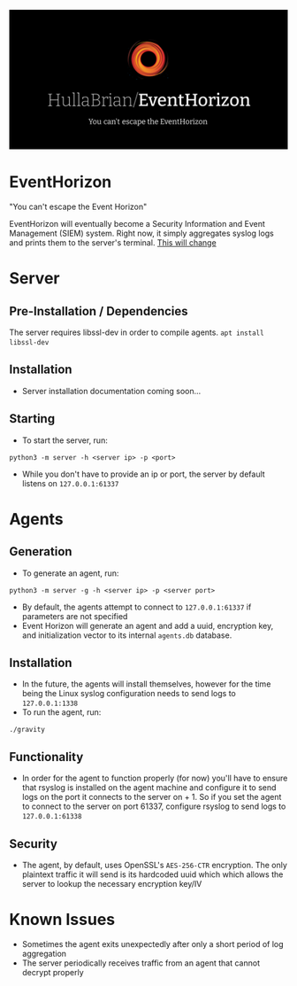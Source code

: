 ![Logo](assets/EventHorizon.svg)
# EventHorizon
"You can't escape the Event Horizon"

EventHorizon will eventually become a Security Information and Event Management (SIEM) system.
Right now, it simply aggregates syslog logs and prints them to the server's terminal. <u>This will change</u>


# Server
## Pre-Installation / Dependencies
The server requires libssl-dev in order to compile agents.
`apt install libssl-dev`

## Installation
- Server installation documentation coming soon...
## Starting
- To start the server, run:
```
python3 -m server -h <server ip> -p <port>
```
- While you don't have to provide an ip or port, the server by default listens on `127.0.0.1:61337`

# Agents
## Generation
- To generate an agent, run:
```
python3 -m server -g -h <server ip> -p <server port>
```
- By default, the agents attempt to connect to `127.0.0.1:61337` if parameters are not specified
- Event Horizon will generate an agent and add a uuid, encryption key, and initialization vector to its internal `agents.db`
 database.
## Installation
- In the future, the agents will install themselves, however for the time being the Linux syslog configuration needs to send logs to `127.0.0.1:1338`
- To run the agent, run:
```
./gravity
```
## Functionality
- In order for the agent to function properly (for now) you'll have to ensure that rsyslog is installed on the agent machine
and configure it to send logs on the port it connects to the server on + 1. So if you set the agent to connect to the server
 on port 61337, configure rsyslog to send logs to `127.0.0.1:61338`
## Security
- The agent, by default, uses OpenSSL's `AES-256-CTR` encryption. The only plaintext traffic it will send is its hardcoded uuid which 
which allows the server to lookup the necessary encryption key/IV

# Known Issues
- Sometimes the agent exits unexpectedly after only a short period of log aggregation
- The server periodically receives traffic from an agent that cannot decrypt properly
